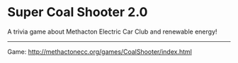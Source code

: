 # Super Coal Shooter 2.0
A trivia game about Methacton Electric Car Club and renewable energy! 

---

Game: http://methactonecc.org/games/CoalShooter/index.html
